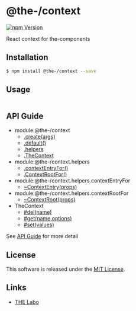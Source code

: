 @the-/context
==========

<!---
This file is generated by @the-/templates. Do not update manually.
--->

<!-- Badge Start -->
<a name="badges"></a>

[![npm Version][bd_npm_shield_url]][bd_npm_url]

[bd_repo_url]: https://github.com/the-labo/the
[bd_npm_url]: http://www.npmjs.org/package/@the-/context
[bd_npm_shield_url]: http://img.shields.io/npm/v/@the-/context.svg?style=flat

<!-- Badge End -->


<!-- Description Start -->
<a name="description"></a>

React context for the-components

<!-- Description End -->


<!-- Overview Start -->
<a name="overview"></a>




<!-- Overview End -->


<!-- Sections Start -->
<a name="sections"></a>

<!-- Section from "doc/readme/01.Installation.md.hbs" Start -->

<a name="section-doc-readme-01-installation-md"></a>

Installation
-----

```bash
$ npm install @the-/context --save
```


<!-- Section from "doc/readme/01.Installation.md.hbs" End -->

<!-- Section from "doc/readme/02.Usage.md.hbs" Start -->

<a name="section-doc-readme-02-usage-md"></a>

Usage
---------

```javascript

```


<!-- Section from "doc/readme/02.Usage.md.hbs" End -->


<!-- Sections Start -->

<a name="api"></a>

## API Guide


- module:@the-/context
  - [.create(args)](./doc/api/api.md#module_@the-/context.create)
  - [.default()](./doc/api/api.md#module_@the-/context.default)
  - [.helpers](./doc/api/api.md#module_@the-/context.helpers)
  - [.TheContext](./doc/api/api.md#module_@the-/context.TheContext)
- module:@the-/context.helpers
  - [.contextEntryFor()](./doc/api/api.md#module_@the-/context.helpers.contextEntryFor)
  - [.ContextRootFor()](./doc/api/api.md#module_@the-/context.helpers.ContextRootFor)
- module:@the-/context.helpers.contextEntryFor
  - [~ContextEntry(props)](./doc/api/api.md#module_@the-/context.helpers.contextEntryFor~ContextEntry)
- module:@the-/context.helpers.contextRootFor
  - [~ContextRoot(props)](./doc/api/api.md#module_@the-/context.helpers.contextRootFor~ContextRoot)
- TheContext
  - [#del(name)](./doc/api/api.md#TheContext#del)
  - [#get(name,options)](./doc/api/api.md#TheContext#get)
  - [#set(values)](./doc/api/api.md#TheContext#set)

See [API Guide](./doc/api/api.md) for more detail


<!-- LICENSE Start -->
<a name="license"></a>

License
-------
This software is released under the [MIT License](https://github.com/the-labo/the/blob/master/LICENSE).

<!-- LICENSE End -->


<!-- Links Start -->
<a name="links"></a>

Links
------

+ [THE Labo][the_labo_url]

[the_labo_url]: https://github.com/the-labo

<!-- Links End -->
